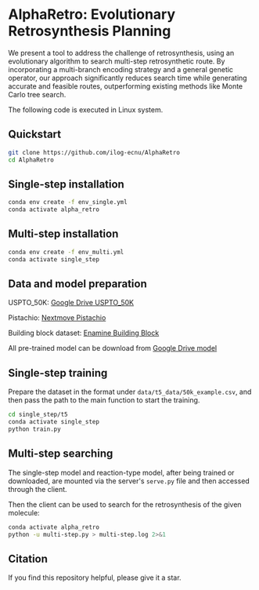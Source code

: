 # AlphaRetro: Evolutionary Retrosynthesis Planning
We present a tool to address the challenge of retrosynthesis, using an evolutionary algorithm to search multi-step retrosynthetic route. By incorporating a multi-branch encoding strategy and a general genetic operator, our approach significantly reduces search time while generating accurate and feasible routes, outperforming existing methods like Monte Carlo tree search.

The following code is executed in Linux system.

## Quickstart
```bash
git clone https://github.com/ilog-ecnu/AlphaRetro
cd AlphaRetro
```

## Single-step installation
```bash
conda env create -f env_single.yml
conda activate alpha_retro
```

## Multi-step installation
```bash
conda env create -f env_multi.yml
conda activate single_step
```

## Data and model preparation
USPTO_50K: [Google Drive USPTO_50K](https://drive.google.com/drive/folders/1T57KdtR3Ti2I7Ldl3OXBEoN-2HF9G7wf?usp=sharing)

Pistachio: [Nextmove Pistachio](https://www.nextmovesoftware.com/pistachio.html)

Building block dataset: [Enamine Building Block](https://enamine.net/building-blocks)

All pre-trained model can be download from [Google Drive model](https://drive.google.com/drive/folders/1TQ9rCcK9WImPxO3_yr5U8Z712IHmT1wG?usp=sharing)

## Single-step training
Prepare the dataset in the format under `data/t5_data/50k_example.csv`, and then pass the path to the main function to start the training.
```bash
cd single_step/t5
conda activate single_step
python train.py
```

## Multi-step searching
The single-step model and reaction-type model, after being trained or downloaded, are mounted via the server's `serve.py` file and then accessed through the client.

Then the client can be used to search for the retrosynthesis of the given molecule:
```bash
conda activate alpha_retro
python -u multi-step.py > multi-step.log 2>&1
```

## Citation
If you find this repository helpful, please give it a star.